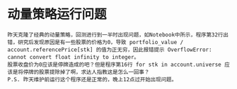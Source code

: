 # 动量策略运行问题

    昨天克隆了经典的动量策略，回测进行到一半时出现问题，如Notebook中所示，程序第32行出错，研究后发现原因是有一些股票的价格为0，导致 portfolio_value / account.referencePrice[stk] 的值为正无穷，因此报错提示 OverflowError: cannot convert float infinity to integer。
    股票收盘价为0应该是停牌造成的吧？但是程序第16行 for stk in account.universe 应该是将停牌的股票提除掉了啊，求达人指教这是怎么一回事？
    P.S. 昨天维护前运行这个程序还是正常的，晚上12点过开始出现问题。